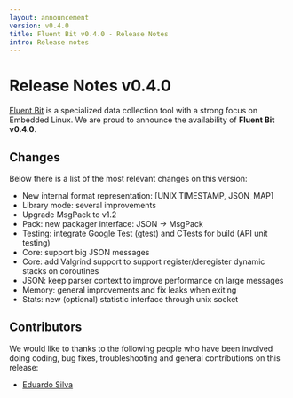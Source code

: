 ```yaml
---
layout: announcement
version: v0.4.0
title: Fluent Bit v0.4.0 - Release Notes
intro: Release notes
---
```


# Release Notes v0.4.0

[Fluent Bit](http://fluentbit.io) is a specialized data collection tool with a strong focus on
Embedded Linux. We are proud to announce the availability of __Fluent Bit v0.4.0__.

## Changes

Below there is a list of the most relevant changes on this version:

- New internal format representation: [UNIX TIMESTAMP, JSON_MAP]
- Library mode: several improvements
- Upgrade MsgPack to v1.2
- Pack: new packager interface: JSON -> MsgPack
- Testing: integrate Google Test (gtest) and CTests for build (API unit testing)
- Core: support big JSON messages
- Core: add Valgrind support to support register/deregister dynamic stacks on coroutines
- JSON: keep parser context to improve performance on large messages
- Memory: general improvements and fix leaks when exiting
- Stats: new (optional) statistic interface through unix socket

## Contributors

We would like to thanks to the following people who have been involved doing coding, bug fixes, troubleshooting and general contributions on this release:

- [Eduardo Silva](http://twitter.com/edsiper)
